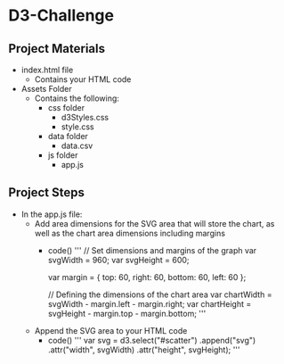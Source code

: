 # D3-Challenge

## Project Materials

* index.html file
    * Contains your HTML code
* Assets Folder
    * Contains the following:
        * css folder
            * d3Styles.css
            * style.css
        * data folder
            * data.csv
        * js folder
            * app.js


## Project Steps

* In the app.js file:
    * Add area dimensions for the SVG area that will store the chart, as well as the chart area dimensions including margins
        * code()
            '''
            // Set dimensions and margins of the graph
            var svgWidth = 960;
            var svgHeight = 600;

            var margin = {
                top: 60,
                right: 60,
                bottom: 60,
                left: 60
            };

            // Defining the dimensions of the chart area
            var chartWidth = svgWidth - margin.left - margin.right;
            var chartHeight = svgHeight - margin.top - margin.bottom;
            '''
    * Append the SVG area to your HTML code
        * code()
            '''
            var svg = d3.select("#scatter")
            .append("svg")
            .attr("width", svgWidth)
            .attr("height", svgHeight);
            '''